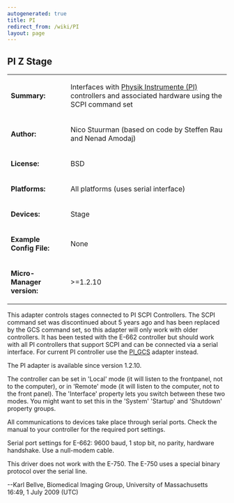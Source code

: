 ```yaml
---
autogenerated: true
title: PI
redirect_from: /wiki/PI
layout: page
---
```


## PI Z Stage

<table>
<tr>
<td markdown="1">

**Summary:**

</td>
<td markdown="1">

Interfaces with [Physik Instrumente (PI)](http://ww.pi.ws) controllers
and associated hardware using the SCPI command set

</td>
</tr>
<tr>
<td markdown="1">

**Author:**

</td>
<td markdown="1">

Nico Stuurman (based on code by Steffen Rau and Nenad Amodaj)

</td>
</tr>
<tr>
<td markdown="1">

**License:**

</td>
<td markdown="1">

BSD

</td>
</tr>
<tr>
<td markdown="1">

**Platforms:**

</td>
<td markdown="1">

All platforms (uses serial interface)

</td>
</tr>
<tr>
<td markdown="1">

**Devices:**

</td>
<td markdown="1">

Stage

</td>
</tr>
<tr>
<td markdown="1">

**Example Config File:**

</td>
<td markdown="1">

None

</td>
</tr>
<tr>
<td markdown="1">

**Micro-Manager version:**

</td>
<td markdown="1">

&gt;=1.2.10

</td>
</tr>
</table>

This adapter controls stages connected to PI SCPI Controllers. The SCPI
command set was discontinued about 5 years ago and has been replaced by
the GCS command set, so this adapter will only work with older
controllers. It has been tested with the E-662 controller but should
work with all PI controllers that support SCPI and can be connected via
a serial interface. For current PI controller use the
[PI\_GCS](PI_GCS "wikilink") adapter instead.

The PI adapter is available since version 1.2.10.

The controller can be set in 'Local' mode (it will listen to the
frontpanel, not to the computer), or in 'Remote' mode (it will listen to
the computer, not to the front panel). The 'Interface' property lets you
switch between these two modes. You might want to set this in the
'System' 'Startup' and 'Shutdown' property groups.

All communications to devices take place through serial ports. Check the
manual to your controller for the required port settings.

Serial port settings for E-662: 9600 baud, 1 stop bit, no parity,
hardware handshake. Use a null-modem cable.

This driver does not work with the E-750. The E-750 uses a special
binary protocol over the serial line.

--Karl Bellve, Biomedical Imaging Group, University of
Massachusetts 16:49, 1 July 2009 (UTC)

